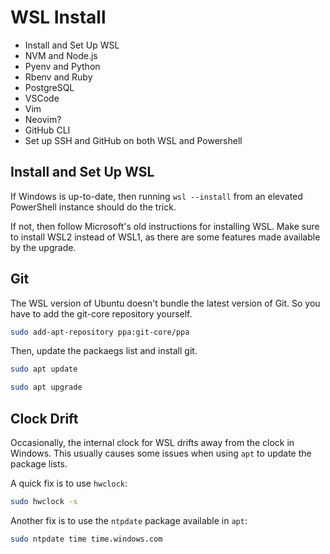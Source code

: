 # WSL Install

* Install and Set Up WSL
* NVM and Node.js
* Pyenv and Python
* Rbenv and Ruby
* PostgreSQL
* VSCode
* Vim
* Neovim?
* GitHub CLI
* Set up SSH and GitHub on both WSL and Powershell

## Install and Set Up WSL

If Windows is up-to-date, then running `wsl --install` from an elevated
PowerShell instance should do the trick.

If not, then follow Microsoft's old instructions for installing WSL. Make sure
to install WSL2 instead of WSL1, as there are some features made available by
the upgrade.

## Git

The WSL version of Ubuntu doesn't bundle the latest version of Git.
So you have to add the git-core repository yourself.

```sh
sudo add-apt-repository ppa:git-core/ppa
```

Then, update the packaegs list and install git.

```sh
sudo apt update
```

```sh
sudo apt upgrade
```

## Clock Drift

Occasionally, the internal clock for WSL drifts away from the clock in Windows.
This usually causes some issues when using `apt` to update the package lists.

A quick fix is to use `hwclock`:

```sh
sudo hwclock -s
```

Another fix is to use the `ntpdate` package available in `apt`:

```sh
sudo ntpdate time time.windows.com
```
